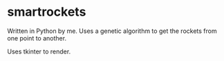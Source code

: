 # smartrockets

Written in Python by me. Uses a genetic algorithm to get the rockets from one point to another.

Uses tkinter to render.

